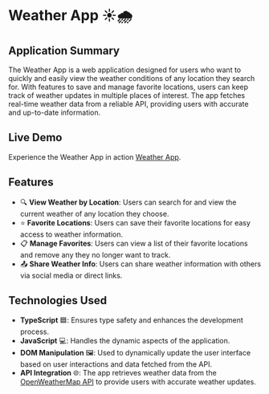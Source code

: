 
# Weather App ☀️🌧️

## Application Summary

The Weather App is a web application designed for users who want to quickly and easily view the weather conditions of any location they search for. With features to save and manage favorite locations, users can keep track of weather updates in multiple places of interest. The app fetches real-time weather data from a reliable API, providing users with accurate and up-to-date information.

## Live Demo

Experience the Weather App in action [Weather App](https://katelyn-huong.github.io/Wthrly/).

## Features

- 🔍 **View Weather by Location**: Users can search for and view the current weather of any location they choose.
- ⭐ **Favorite Locations**: Users can save their favorite locations for easy access to weather information.
- 📋 **Manage Favorites**: Users can view a list of their favorite locations and remove any they no longer want to track.
- 📤 **Share Weather Info**: Users can share weather information with others via social media or direct links.

## Technologies Used

- **TypeScript** 🟦: Ensures type safety and enhances the development process.
- **JavaScript** 💻: Handles the dynamic aspects of the application.
- **DOM Manipulation** 🖼️: Used to dynamically update the user interface based on user interactions and data fetched from the API.
- **API Integration** 🌐: The app retrieves weather data from the [OpenWeatherMap API](https://openweathermap.org/api) to provide users with accurate weather updates.

